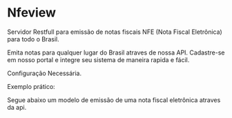 # Nfeview
Servidor Restfull para emissão de notas fiscais NFE (Nota Fiscal Eletrônica) para todo o Brasil.

Emita notas para qualquer lugar do Brasil atraves de nossa API. Cadastre-se em nosso portal e integre seu sistema de maneira rapida e fácil.

Configuração Necessária.



Exemplo prático:

Segue abaixo um modelo de emissão de uma nota fiscal eletrônica atraves da api.
